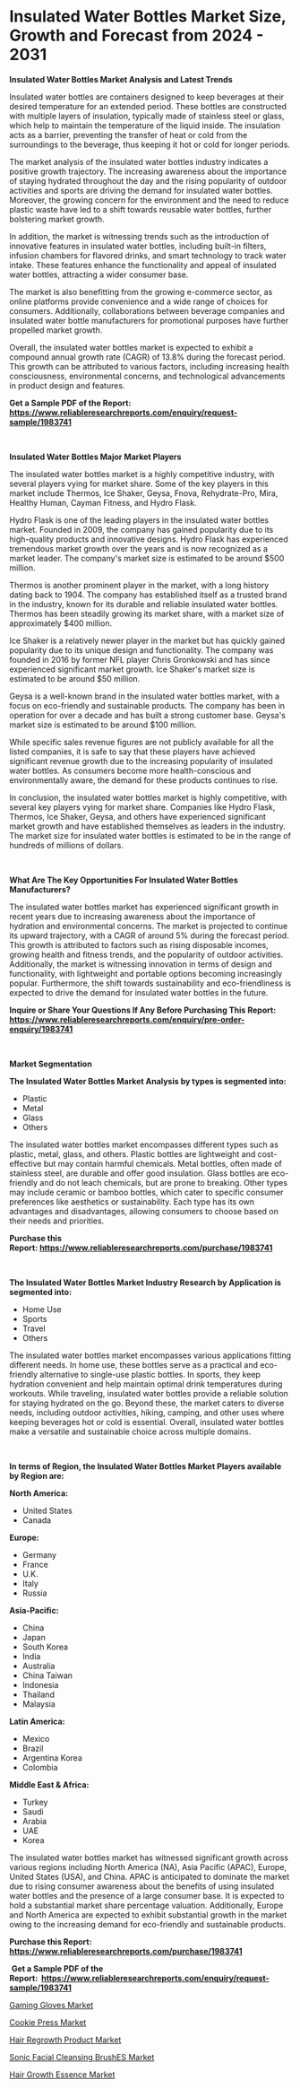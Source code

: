 <p><h1>Insulated Water Bottles Market Size, Growth and Forecast from 2024 - 2031</h1></p><p><strong>Insulated Water Bottles Market Analysis and Latest Trends</strong></p>
<p><p>Insulated water bottles are containers designed to keep beverages at their desired temperature for an extended period. These bottles are constructed with multiple layers of insulation, typically made of stainless steel or glass, which help to maintain the temperature of the liquid inside. The insulation acts as a barrier, preventing the transfer of heat or cold from the surroundings to the beverage, thus keeping it hot or cold for longer periods.</p><p>The market analysis of the insulated water bottles industry indicates a positive growth trajectory. The increasing awareness about the importance of staying hydrated throughout the day and the rising popularity of outdoor activities and sports are driving the demand for insulated water bottles. Moreover, the growing concern for the environment and the need to reduce plastic waste have led to a shift towards reusable water bottles, further bolstering market growth.</p><p>In addition, the market is witnessing trends such as the introduction of innovative features in insulated water bottles, including built-in filters, infusion chambers for flavored drinks, and smart technology to track water intake. These features enhance the functionality and appeal of insulated water bottles, attracting a wider consumer base.</p><p>The market is also benefitting from the growing e-commerce sector, as online platforms provide convenience and a wide range of choices for consumers. Additionally, collaborations between beverage companies and insulated water bottle manufacturers for promotional purposes have further propelled market growth.</p><p>Overall, the insulated water bottles market is expected to exhibit a compound annual growth rate (CAGR) of 13.8% during the forecast period. This growth can be attributed to various factors, including increasing health consciousness, environmental concerns, and technological advancements in product design and features.</p></p>
<p><strong>Get a Sample PDF of the Report:&nbsp; <a href="https://www.reliableresearchreports.com/enquiry/request-sample/1983741">https://www.reliableresearchreports.com/enquiry/request-sample/1983741</a></strong></p>
<p>&nbsp;</p>
<p><strong>Insulated Water Bottles Major Market Players</strong></p>
<p><p>The insulated water bottles market is a highly competitive industry, with several players vying for market share. Some of the key players in this market include Thermos, Ice Shaker, Geysa, Fnova, Rehydrate-Pro, Mira, Healthy Human, Cayman Fitness, and Hydro Flask.</p><p>Hydro Flask is one of the leading players in the insulated water bottles market. Founded in 2009, the company has gained popularity due to its high-quality products and innovative designs. Hydro Flask has experienced tremendous market growth over the years and is now recognized as a market leader. The company's market size is estimated to be around $500 million.</p><p>Thermos is another prominent player in the market, with a long history dating back to 1904. The company has established itself as a trusted brand in the industry, known for its durable and reliable insulated water bottles. Thermos has been steadily growing its market share, with a market size of approximately $400 million.</p><p>Ice Shaker is a relatively newer player in the market but has quickly gained popularity due to its unique design and functionality. The company was founded in 2016 by former NFL player Chris Gronkowski and has since experienced significant market growth. Ice Shaker's market size is estimated to be around $50 million.</p><p>Geysa is a well-known brand in the insulated water bottles market, with a focus on eco-friendly and sustainable products. The company has been in operation for over a decade and has built a strong customer base. Geysa's market size is estimated to be around $100 million.</p><p>While specific sales revenue figures are not publicly available for all the listed companies, it is safe to say that these players have achieved significant revenue growth due to the increasing popularity of insulated water bottles. As consumers become more health-conscious and environmentally aware, the demand for these products continues to rise.</p><p>In conclusion, the insulated water bottles market is highly competitive, with several key players vying for market share. Companies like Hydro Flask, Thermos, Ice Shaker, Geysa, and others have experienced significant market growth and have established themselves as leaders in the industry. The market size for insulated water bottles is estimated to be in the range of hundreds of millions of dollars.</p></p>
<p>&nbsp;</p>
<p><strong>What Are The Key Opportunities For Insulated Water Bottles Manufacturers?</strong></p>
<p><p>The insulated water bottles market has experienced significant growth in recent years due to increasing awareness about the importance of hydration and environmental concerns. The market is projected to continue its upward trajectory, with a CAGR of around 5% during the forecast period. This growth is attributed to factors such as rising disposable incomes, growing health and fitness trends, and the popularity of outdoor activities. Additionally, the market is witnessing innovation in terms of design and functionality, with lightweight and portable options becoming increasingly popular. Furthermore, the shift towards sustainability and eco-friendliness is expected to drive the demand for insulated water bottles in the future.</p></p>
<p><strong>Inquire or Share Your Questions If Any Before Purchasing This Report: <a href="https://www.reliableresearchreports.com/enquiry/pre-order-enquiry/1983741">https://www.reliableresearchreports.com/enquiry/pre-order-enquiry/1983741</a></strong></p>
<p>&nbsp;</p>
<p><strong>Market Segmentation</strong></p>
<p><strong>The Insulated Water Bottles Market Analysis by types is segmented into:</strong></p>
<p><ul><li>Plastic</li><li>Metal</li><li>Glass</li><li>Others</li></ul></p>
<p><p>The insulated water bottles market encompasses different types such as plastic, metal, glass, and others. Plastic bottles are lightweight and cost-effective but may contain harmful chemicals. Metal bottles, often made of stainless steel, are durable and offer good insulation. Glass bottles are eco-friendly and do not leach chemicals, but are prone to breaking. Other types may include ceramic or bamboo bottles, which cater to specific consumer preferences like aesthetics or sustainability. Each type has its own advantages and disadvantages, allowing consumers to choose based on their needs and priorities.</p></p>
<p><strong>Purchase this Report:&nbsp;<a href="https://www.reliableresearchreports.com/purchase/1983741">https://www.reliableresearchreports.com/purchase/1983741</a></strong></p>
<p>&nbsp;</p>
<p><strong>The Insulated Water Bottles Market Industry Research by Application is segmented into:</strong></p>
<p><ul><li>Home Use</li><li>Sports</li><li>Travel</li><li>Others</li></ul></p>
<p><p>The insulated water bottles market encompasses various applications fitting different needs. In home use, these bottles serve as a practical and eco-friendly alternative to single-use plastic bottles. In sports, they keep hydration convenient and help maintain optimal drink temperatures during workouts. While traveling, insulated water bottles provide a reliable solution for staying hydrated on the go. Beyond these, the market caters to diverse needs, including outdoor activities, hiking, camping, and other uses where keeping beverages hot or cold is essential. Overall, insulated water bottles make a versatile and sustainable choice across multiple domains.</p></p>
<p>&nbsp;</p>
<p><strong>In terms of Region, the Insulated Water Bottles Market Players available by Region are:</strong></p>
<p>
    <p> <strong> North America: </strong>
        <ul>
            <li>United States</li>
            <li>Canada</li>
        </ul>
        </p> 
    <p> <strong> Europe: </strong>
        <ul>
            <li>Germany</li>
            <li>France</li>
            <li>U.K.</li>
            <li>Italy</li>
            <li>Russia</li>
        </ul>
        </p> 
    <p> <strong> Asia-Pacific: </strong>
        <ul>
            <li>China</li>
            <li>Japan</li>
            <li>South Korea</li>
            <li>India</li>
            <li>Australia</li>
            <li>China Taiwan</li>
            <li>Indonesia</li>
            <li>Thailand</li>
            <li>Malaysia</li>
        </ul>
        </p> 
    <p> <strong> Latin America: </strong>
        <ul>
            <li>Mexico</li>
            <li>Brazil</li>
            <li>Argentina Korea</li>
            <li>Colombia</li>
        </ul>
        </p> 
    <p> <strong> Middle East & Africa: </strong>
        <ul>
            <li>Turkey</li>
            <li>Saudi</li>
            <li>Arabia</li>
            <li>UAE</li>
            <li>Korea</li>
        </ul>
    </p>
    </p>
<p><p>The insulated water bottles market has witnessed significant growth across various regions including North America (NA), Asia Pacific (APAC), Europe, United States (USA), and China. APAC is anticipated to dominate the market due to rising consumer awareness about the benefits of using insulated water bottles and the presence of a large consumer base. It is expected to hold a substantial market share percentage valuation. Additionally, Europe and North America are expected to exhibit substantial growth in the market owing to the increasing demand for eco-friendly and sustainable products.</p></p>
<p><strong>Purchase this Report: <a href="https://www.reliableresearchreports.com/purchase/1983741">https://www.reliableresearchreports.com/purchase/1983741</a></strong></p>
<p>&nbsp;<strong>Get a Sample PDF of the Report:&nbsp;&nbsp;<a href="https://www.reliableresearchreports.com/enquiry/request-sample/1983741">https://www.reliableresearchreports.com/enquiry/request-sample/1983741</a></strong></p>
<p><strong></strong></p>
<p><p><a href="https://github.com/jsmusil/Market-Research-Report-List-1/blob/main/gaming-gloves-market.md">Gaming Gloves Market</a></p><p><a href="https://github.com/johnbach50/Market-Research-Report-List-1/blob/main/cookie-press-market.md">Cookie Press Market</a></p><p><a href="https://github.com/jhcraigie/Market-Research-Report-List-1/blob/main/hair-regrowth-product-market.md">Hair Regrowth Product Market</a></p><p><a href="https://github.com/bobicer/Market-Research-Report-List-1/blob/main/sonic-facial-cleansing-brushes-market.md">Sonic Facial Cleansing BrushES Market</a></p><p><a href="https://github.com/beatblasta/Market-Research-Report-List-1/blob/main/hair-growth-essence-market.md">Hair Growth Essence Market</a></p></p>